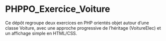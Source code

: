 # PHPPO_Exercice_Voiture
 Ce dépôt regroupe deux exercices en PHP orientés objet autour d’une classe Voiture, avec une approche progressive de l’héritage (VoitureElec) et un affichage simple en HTML/CSS.
